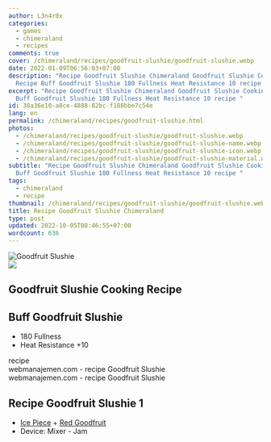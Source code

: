 ```yaml
---
author: L3n4r0x
categories:
  - games
  - chimeraland
  - recipes
comments: true
cover: /chimeraland/recipes/goodfruit-slushie/goodfruit-slushie.webp
date: 2022-01-09T06:56:03+07:00
description: "Recipe Goodfruit Slushie Chimeraland Goodfruit Slushie Cooking
  Recipe Buff Goodfruit Slushie 180 Fullness Heat Resistance 10 recipe "
excerpt: "Recipe Goodfruit Slushie Chimeraland Goodfruit Slushie Cooking Recipe
  Buff Goodfruit Slushie 180 Fullness Heat Resistance 10 recipe "
id: 38a36e10-a8ce-4888-82bc-f188bbe7c54e
lang: en
permalink: /chimeraland/recipes/goodfruit-slushie.html
photos:
  - /chimeraland/recipes/goodfruit-slushie/goodfruit-slushie.webp
  - /chimeraland/recipes/goodfruit-slushie/goodfruit-slushie-name.webp
  - /chimeraland/recipes/goodfruit-slushie/goodfruit-slushie-icon.webp
  - /chimeraland/recipes/goodfruit-slushie/goodfruit-slushie-material.webp
subtitle: "Recipe Goodfruit Slushie Chimeraland Goodfruit Slushie Cooking Recipe
  Buff Goodfruit Slushie 180 Fullness Heat Resistance 10 recipe "
tags:
  - chimeraland
  - recipe
thumbnail: /chimeraland/recipes/goodfruit-slushie/goodfruit-slushie.webp
title: Recipe Goodfruit Slushie Chimeraland
type: post
updated: 2022-10-05T08:46:55+07:00
wordcount: 636
---
```


<link
  rel="stylesheet"
  href="https://rawcdn.githack.com/dimaslanjaka/Web-Manajemen/870a349/css/bootstrap-5-3-0-alpha3-wrapper.css"
/>
<section id="bootstrap-wrapper">
  <div data-bs-theme="dark">
    <div class="card mb-2">
      <div class="card-body">
        <div class="row g-0">
          <div class="col-sm-4 position-relative mb-2">
            <img
              src="https://www.webmanajemen.com/chimeraland/recipes/goodfruit-slushie/goodfruit-slushie-material.webp"
              class="card-img fit-cover w-100 h-100"
              alt="Goodfruit Slushie"
              data-fancybox="true"
            />
          </div>
          <div class="col-sm-8 mb-2">
            <div class="card-body">
              <div class="d-flex flex-row align-items-center mb-3">
                <img
                  class="d-inline-block me-2"
                  src="https://www.webmanajemen.com/chimeraland/recipes/goodfruit-slushie/goodfruit-slushie-icon.webp"
                  width="auto"
                  height="auto"
                  style="vertical-align: middle"
                />
                <h2 class="fs-5">Goodfruit Slushie Cooking Recipe</h2>
              </div>
              <h2 class="card-title fs-5">Buff Goodfruit Slushie</h2>
              <div class="card-text">
                <ul>
                  <li>180 Fullness</li>
                  <li>Heat Resistance +10</li>
                </ul>
              </div>
              <span class="badge rounded-pill">recipe</span>
            </div>
            <div class="card-footer text-end text-muted mt-auto">
              webmanajemen.com - recipe Goodfruit Slushie
            </div>
          </div>
        </div>
      </div>
      <div class="card-footer text-end text-muted">
        webmanajemen.com - recipe Goodfruit Slushie
      </div>
    </div>
    <div class="row mb-2">
      <div class="col-12 col-lg-6 recipe-item mb-2">
        <div class="card">
          <div class="card-body">
            <h2 class="card-title fs-5">Recipe Goodfruit Slushie 1</h2>
            <div class="card-text">
              <ul>
                <li>
                  <a
                    class="text-decoration-none text-primary"
                    href="/chimeraland/materials/ice-piece.html"
                    >Ice Piece</a
                  ><span> + </span
                  ><a
                    class="text-decoration-none text-primary"
                    href="/chimeraland/materials/red-goodfruit.html"
                    >Red Goodfruit</a
                  >
                </li>
                <li>Device: Mixer - Jam</li>
              </ul>
            </div>
          </div>
        </div>
      </div>
    </div>
  </div>
</section>